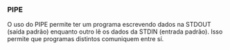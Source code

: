### PIPE

O uso do PIPE permite ter um programa escrevendo dados na STDOUT (saída padrão) enquanto outro lê os dados da STDIN (entrada padrão). Isso permite que programas distintos comuniquem entre sí.